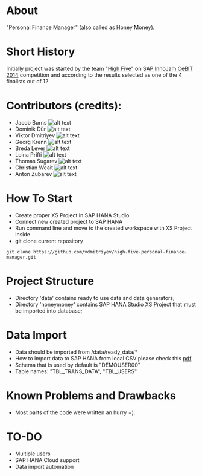 About
=====
"Personal Finance Manager" (also called as Honey Money).

Short History
=============
Initially project was started by the team ["High Five"](http://wiki.scn.sap.com/wiki/display/events/Team+05+-+The+New+Bank+1) on [SAP InnoJam CeBIT 2014](http://wiki.scn.sap.com/wiki/display/events/SAP+InnoJam+CeBIT+2014) competition and according to the results selected as one of the 4 finalists out of 12.

Contributors (credits):
======================
* Jacob Burns ![alt text](https://raw.github.com/vdmitriyev/high-five-personal-finance-manager/readme-flags/misc/country-flags/gb.png "Great Britain")
* Dominik Dür ![alt text](https://raw.github.com/vdmitriyev/high-five-personal-finance-manager/readme-flags/misc/country-flags/li.png "Liechtenstein")
* Viktor Dmitriyev ![alt text](https://raw.github.com/vdmitriyev/high-five-personal-finance-manager/readme-flags/misc/country-flags/kz.png "Kazakhstan")
* Georg Krenn ![alt text](https://raw.github.com/vdmitriyev/high-five-personal-finance-manager/readme-flags/misc/country-flags/at.png "Kazakhstan")
* Breda Lever ![alt text](https://raw.github.com/vdmitriyev/high-five-personal-finance-manager/readme-flags/misc/country-flags/sl.png "Slovenia")
* Loina Prifti ![alt text](https://raw.github.com/vdmitriyev/high-five-personal-finance-manager/readme-flags/misc/country-flags/ge.png "Germany")
* Thomas Sugarev ![alt text](https://raw.github.com/vdmitriyev/high-five-personal-finance-manager/readme-flags/misc/country-flags/gb.png "Great Britain")
* Christian Weait ![alt text](https://raw.github.com/vdmitriyev/high-five-personal-finance-manager/readme-flags/misc/country-flags/dk.png "Denmark")
* Anton Zubarev ![alt text](https://raw.github.com/vdmitriyev/high-five-personal-finance-manager/readme-flags/misc/country-flags/ru.png "Russia")

How To Start
============
* Create proper XS Project in SAP HANA Studio
* Connect new created project to SAP HANA
* Run command line and move to the created workspace with XS Project inside
* git clone current repository
```
git clone https://github.com/vdmitriyev/high-five-personal-finance-manager.git
```

Project Structure
=================
* Directory 'data' contains ready to use data and data generators;
* Directory 'honeymoney' contains SAP HANA Studio XS Project that must be imported into database;

Data Import
===========
* Data should be imported from /data/ready_data/*
* How to import data to SAP HANA from local CSV please check this [pdf](https://github.com/vdmitriyev/saphana-demos-bi2course-vlba/blob/master/demo-import-csv-data/import-csv-data.pdf)
* Schema that is used by default is "DEMOUSER00"
* Table names: "TBL_TRANS_DATA", "TBL_USERS"

Known Problems and Drawbacks
============================
* Most parts of the code were written an hurry =).

TO-DO
============================
* Multiple users
* SAP HANA Cloud support
* Data import automation

